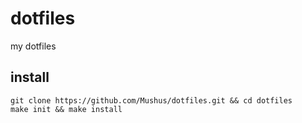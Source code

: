 # dotfiles
my dotfiles

## install

```
git clone https://github.com/Mushus/dotfiles.git && cd dotfiles
make init && make install
```
